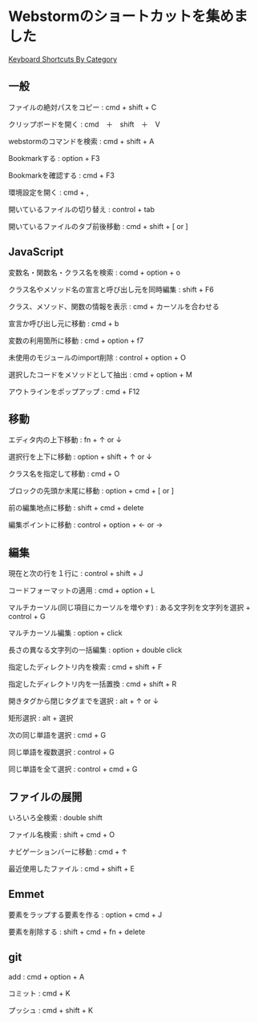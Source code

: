 # Webstormのショートカットを集めました

[Keyboard Shortcuts By Category](https://www.jetbrains.com/help/webstorm/2016.2/keyboard-shortcuts-by-category.html)





## 一般

ファイルの絶対パスをコピー
: cmd + shift + C

クリップボードを開く
: cmd　＋　shift　＋　V

webstormのコマンドを検索
: cmd + shift + A

Bookmarkする
: option + F3

Bookmarkを確認する
: cmd + F3

環境設定を開く
: cmd + ,

開いているファイルの切り替え
: control + tab

開いているファイルのタブ前後移動
: cmd + shift + [ or ]




## JavaScript

変数名・関数名・クラス名を検索
: comd + option + o

クラス名やメソッド名の宣言と呼び出し元を同時編集
: shift + F6

クラス、メソッド、関数の情報を表示
: cmd + カーソルを合わせる

宣言か呼び出し元に移動
: cmd + b

変数の利用箇所に移動
: cmd + option + f7

未使用のモジュールのimport削除
: control + option + O

選択したコードをメソッドとして抽出
: cmd + option + M

アウトラインをポップアップ
: cmd + F12




## 移動

エディタ内の上下移動
: fn + ↑ or ↓

選択行を上下に移動
: option + shift + ↑ or ↓

クラス名を指定して移動
: cmd + O

ブロックの先頭か末尾に移動
: option + cmd + [ or ]

前の編集地点に移動
: shift + cmd + delete

編集ポイントに移動
: control + option + ← or →





## 編集

現在と次の行を１行に
: control + shift + J

コードフォーマットの適用
: cmd + option + L

マルチカーソル(同じ項目にカーソルを増やす)
: ある文字列を文字列を選択 + control + G

マルチカーソル編集
: option + click

長さの異なる文字列の一括編集
: option + double click

指定したディレクトリ内を検索
: cmd + shift + F

指定したディレクトリ内を一括置換
: cmd + shift + R

開きタグから閉じタグまでを選択
: alt + ↑ or ↓

矩形選択
: alt + 選択

次の同じ単語を選択
: cmd + G

同じ単語を複数選択
: control + G

同じ単語を全て選択
: control + cmd + G



## ファイルの展開

いろいろ全検索
: double shift

ファイル名検索
: shift + cmd + O

ナビゲーションバーに移動
: cmd + ↑

最近使用したファイル
: cmd + shift + E





## Emmet

要素をラップする要素を作る
: option + cmd + J

要素を削除する
: shift + cmd + fn + delete





## git

add
: cmd + option + A

コミット
: cmd + K

プッシュ
: cmd + shift + K






























